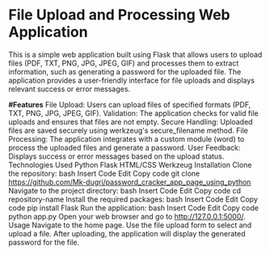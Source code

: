 <h1>File Upload and Processing Web Application</h1>
This is a simple web application built using Flask that allows users to upload files (PDF, TXT, PNG, JPG, JPEG, GIF) and processes them to extract information, such as generating a password for the uploaded file. The application provides a user-friendly interface for file uploads and displays relevant success or error messages.

<b>#Features</b>
File Upload: Users can upload files of specified formats (PDF, TXT, PNG, JPG, JPEG, GIF).
Validation: The application checks for valid file uploads and ensures that files are not empty.
Secure Handling: Uploaded files are saved securely using werkzeug's secure_filename method.
File Processing: The application integrates with a custom module (word) to process the uploaded files and generate a password.
User Feedback: Displays success or error messages based on the upload status.
Technologies Used
Python
Flask
HTML/CSS
Werkzeug
Installation
Clone the repository:
bash
Insert Code
Edit
Copy code
git clone https://github.com/Mk-dugri/password_cracker_app_page_using_python
Navigate to the project directory:
bash
Insert Code
Edit
Copy code
cd repository-name
Install the required packages:
bash
Insert Code
Edit
Copy code
pip install Flask
Run the application:
bash
Insert Code
Edit
Copy code
python app.py
Open your web browser and go to http://127.0.0.1:5000/.
Usage
Navigate to the home page.
Use the file upload form to select and upload a file.
After uploading, the application will display the generated password for the file.
